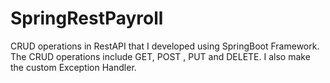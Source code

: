 # SpringRestPayroll

CRUD operations in RestAPI that I developed using SpringBoot Framework.
The CRUD operations include GET, POST , PUT and DELETE. 
I also make the custom Exception Handler.